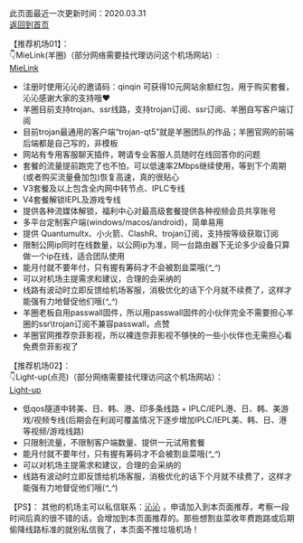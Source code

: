 此页面最近一次更新时间：2020.03.31              
[返回到首页](https://passwallopenwrt.github.io/website/)                

【推荐机场01】：               
👇MieLink(羊圈)（部分网络需要挂代理访问这个机场网站）:                  
[MieLink](http://rakuten-co-jp.club/register?aff=qinqin)              
* 注册时使用沁沁的邀请码：qinqin 可获得10元网站余额红包，用于购买套餐，沁沁感谢大家的支持哦❤            
* 羊圈目前支持trojan、ssr线路，支持trojan订阅、ssr订阅、羊圈自写客户端订阅            
* 目前trojan最通用的客户端“trojan-qt5”就是羊圈团队的作品；羊圈官网的前端后端都是自己写的，非模板                 
* 网站有专用客服聊天插件，聘请专业客服人员随时在线回答你的问题             
* 套餐的流量提前跑完了也不怕，可以低速率2Mbps继续使用，等到下个周期(或者购买流量叠加包)恢复高速，真的很贴心                  
* V3套餐及以上包含全内网中转节点、IPLC专线            
* V4套餐解锁IEPL及游戏专线             
* 提供各种流媒体解锁，福利中心对最高级套餐提供各种视频会员共享账号              
* 多平台定制客户端(windows/macos/android)，简单易用                
* 提供 Quantumultx、小火箭、ClashR、trojan订阅，支持按等级获取订阅                      
* 限制公网ip同时在线数量，以公网ip为准，同一台路由器下无论多少设备只算做一个ip在线，适合团队使用           
* 能月付就不要年付，只有握有筹码才不会被割韭菜哦(*^_^*)                 
* 可以对机场主提需求和建议，合理的会采纳的        
* 线路有波动时立即反馈给机场客服，消极优化的话下个月就不续费了，这样才能强有力地督促他们哦(*^_^*)           
* 羊圈老板自用passwall固件，所以用passwall固件的小伙伴完全不需要担心羊圈的ssr\trojan订阅不兼容passwall，点赞                
* 羊圈官网推荐奈菲影视，所以裸连奈菲影视不够快的一些小伙伴也无需担心看免费奈菲影视了                   

【推荐机场02】：     
👇Light-up(点亮)（部分网络需要挂代理访问这个机场网站）：        
[Light-up](https://light-up.cc/auth/register?code=DusH)                               
* 低qos隧道中转美、日、韩、港、印多条线路 + IPLC/IEPL港、日、韩、美游戏/视频专线(后期会在利润可覆盖情况下逐步增加IPLC/IEPL美、韩、日、港等视频/游戏线路)                      
* 只限制流量，不限制客户端数量、提供一元试用套餐             
* 能月付就不要年付，只有握有筹码才不会被割韭菜哦(*^_^*)                 
* 可以对机场主提需求和建议，合理的会采纳的        
* 线路有波动时立即反馈给机场客服，消极优化的话下个月就不续费了，这样才能强有力地督促他们哦(*^_^*)                   
    
【PS】：
其他的机场主可以私信联系：[沁沁](https://t.me/wefuxkgfw) ，申请加入到本页面推荐，考察一段时间后真的很不错的话，会增加到本页面推荐的。那些想割韭菜收年费跑路或后期偷降线路标准的就别私信我了，本页面不推垃圾机场！             



